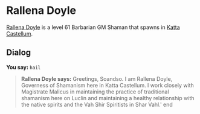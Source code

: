 # Rallena Doyle



[Rallena Doyle](/npc/160148) is a level 61 Barbarian GM Shaman that spawns in [Katta Castellum](/zone/160).



## Dialog

**You say:** `hail`



>**Rallena Doyle says:** Greetings, Soandso. I am Rallena Doyle, Governess of Shamanism here in Katta Castellum. I work closely with Magistrate Malicus in maintaining the practice of traditional shamanism here on Luclin and maintaining a healthy relationship with the native spirits and the Vah Shir Spiritists in Shar Vahl.'
end
